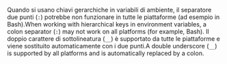 <span data-ttu-id="9a1a6-101">Quando si usano chiavi gerarchiche in variabili di ambiente, il separatore due punti (`:`) potrebbe non funzionare in tutte le piattaforme (ad esempio in Bash).</span><span class="sxs-lookup"><span data-stu-id="9a1a6-101">When working with hierarchical keys in environment variables, a colon separator (`:`) may not work on all platforms (for example, Bash).</span></span> <span data-ttu-id="9a1a6-102">Il doppio carattere di sottolineatura (`__`) è supportato da tutte le piattaforme e viene sostituito automaticamente con i due punti.</span><span class="sxs-lookup"><span data-stu-id="9a1a6-102">A double underscore (`__`) is supported by all platforms and is automatically replaced by a colon.</span></span>
